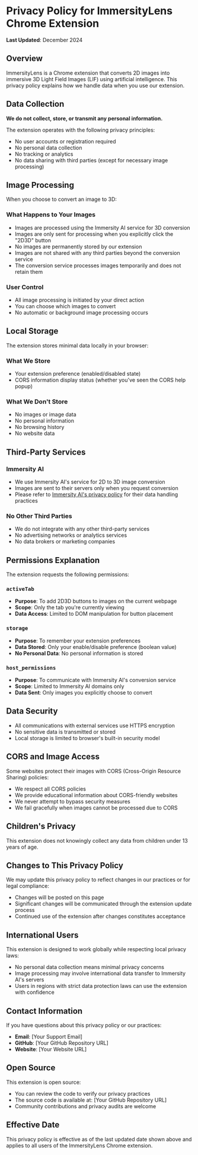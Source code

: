 # Privacy Policy for ImmersityLens Chrome Extension

**Last Updated**: December 2024

## Overview
ImmersityLens is a Chrome extension that converts 2D images into immersive 3D Light Field Images (LIF) using artificial intelligence. This privacy policy explains how we handle data when you use our extension.

## Data Collection
**We do not collect, store, or transmit any personal information.**

The extension operates with the following privacy principles:
- No user accounts or registration required
- No personal data collection
- No tracking or analytics
- No data sharing with third parties (except for necessary image processing)

## Image Processing
When you choose to convert an image to 3D:

### What Happens to Your Images
- Images are processed using the Immersity AI service for 3D conversion
- Images are only sent for processing when you explicitly click the "2D3D" button
- No images are permanently stored by our extension
- Images are not shared with any third parties beyond the conversion service
- The conversion service processes images temporarily and does not retain them

### User Control
- All image processing is initiated by your direct action
- You can choose which images to convert
- No automatic or background image processing occurs

## Local Storage
The extension stores minimal data locally in your browser:

### What We Store
- Your extension preference (enabled/disabled state)
- CORS information display status (whether you've seen the CORS help popup)

### What We Don't Store
- No images or image data
- No personal information
- No browsing history
- No website data

## Third-Party Services

### Immersity AI
- We use Immersity AI's service for 2D to 3D image conversion
- Images are sent to their servers only when you request conversion
- Please refer to [Immersity AI's privacy policy](https://www.immersity.ai/privacy) for their data handling practices

### No Other Third Parties
- We do not integrate with any other third-party services
- No advertising networks or analytics services
- No data brokers or marketing companies

## Permissions Explanation

The extension requests the following permissions:

### `activeTab`
- **Purpose**: To add 2D3D buttons to images on the current webpage
- **Scope**: Only the tab you're currently viewing
- **Data Access**: Limited to DOM manipulation for button placement

### `storage`
- **Purpose**: To remember your extension preferences
- **Data Stored**: Only your enable/disable preference (boolean value)
- **No Personal Data**: No personal information is stored

### `host_permissions`
- **Purpose**: To communicate with Immersity AI's conversion service
- **Scope**: Limited to Immersity AI domains only
- **Data Sent**: Only images you explicitly choose to convert

## Data Security
- All communications with external services use HTTPS encryption
- No sensitive data is transmitted or stored
- Local storage is limited to browser's built-in security model

## CORS and Image Access
Some websites protect their images with CORS (Cross-Origin Resource Sharing) policies:

- We respect all CORS policies
- We provide educational information about CORS-friendly websites
- We never attempt to bypass security measures
- We fail gracefully when images cannot be processed due to CORS

## Children's Privacy
This extension does not knowingly collect any data from children under 13 years of age.

## Changes to This Privacy Policy
We may update this privacy policy to reflect changes in our practices or for legal compliance:

- Changes will be posted on this page
- Significant changes will be communicated through the extension update process
- Continued use of the extension after changes constitutes acceptance

## International Users
This extension is designed to work globally while respecting local privacy laws:

- No personal data collection means minimal privacy concerns
- Image processing may involve international data transfer to Immersity AI's servers
- Users in regions with strict data protection laws can use the extension with confidence

## Contact Information
If you have questions about this privacy policy or our practices:

- **Email**: [Your Support Email]
- **GitHub**: [Your GitHub Repository URL]
- **Website**: [Your Website URL]

## Open Source
This extension is open source:
- You can review the code to verify our privacy practices
- The source code is available at: [Your GitHub Repository URL]
- Community contributions and privacy audits are welcome

## Effective Date
This privacy policy is effective as of the last updated date shown above and applies to all users of the ImmersityLens Chrome extension. 